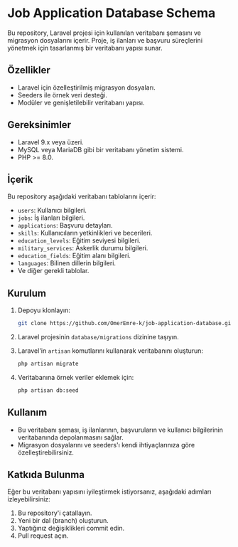 # Job Application Database Schema

Bu repository, Laravel projesi için kullanılan veritabanı şemasını ve migrasyon dosyalarını içerir. Proje, iş ilanları ve başvuru süreçlerini yönetmek için tasarlanmış bir veritabanı yapısı sunar.

## Özellikler

- Laravel için özelleştirilmiş migrasyon dosyaları.
- Seeders ile örnek veri desteği.
- Modüler ve genişletilebilir veritabanı yapısı.

## Gereksinimler

- Laravel 9.x veya üzeri.
- MySQL veya MariaDB gibi bir veritabanı yönetim sistemi.
- PHP >= 8.0.

## İçerik

Bu repository aşağıdaki veritabanı tablolarını içerir:  

- `users`: Kullanıcı bilgileri.  
- `jobs`: İş ilanları bilgileri.  
- `applications`: Başvuru detayları.  
- `skills`: Kullanıcıların yetkinlikleri ve becerileri.  
- `education_levels`: Eğitim seviyesi bilgileri.  
- `military_services`: Askerlik durumu bilgileri.
- `education_fields`: Eğitim alanı bilgileri.
- `languages`: Bilinen dillerin bilgileri.
- Ve diğer gerekli tablolar.  

## Kurulum

1. Depoyu klonlayın:
    ```bash
    git clone https://github.com/OmerEmre-k/job-application-database.git
    ```

2. Laravel projesinin `database/migrations` dizinine taşıyın.

3. Laravel'in `artisan` komutlarını kullanarak veritabanını oluşturun:
    ```bash
    php artisan migrate
    ```

4. Veritabanına örnek veriler eklemek için:
    ```bash
    php artisan db:seed
    ```

## Kullanım

- Bu veritabanı şeması, iş ilanlarının, başvuruların ve kullanıcı bilgilerinin veritabanında depolanmasını sağlar.  
- Migrasyon dosyalarını ve seeders'ı kendi ihtiyaçlarınıza göre özelleştirebilirsiniz.

## Katkıda Bulunma

Eğer bu veritabanı yapısını iyileştirmek istiyorsanız, aşağıdaki adımları izleyebilirsiniz:  

1. Bu repository'i çatallayın.  
2. Yeni bir dal (branch) oluşturun.  
3. Yaptığınız değişiklikleri commit edin.  
4. Pull request açın.  
